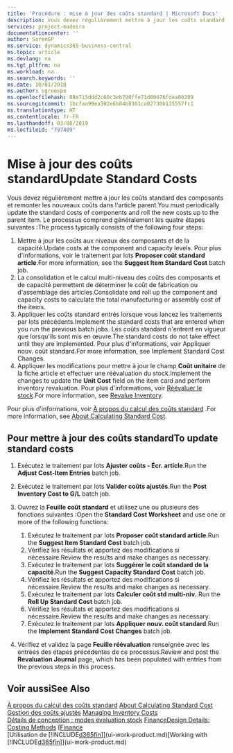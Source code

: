 ```yaml
---
title: 'Procédure : mise à jour des coûts standard | Microsoft Docs'
description: Vous devez régulièrement mettre à jour les coûts standard des composants et remonter les nouveaux coûts dans l'article parent.
services: project-madeira
documentationcenter: ''
author: SorenGP
ms.service: dynamics365-business-central
ms.topic: article
ms.devlang: na
ms.tgt_pltfrm: na
ms.workload: na
ms.search.keywords: ''
ms.date: 10/01/2018
ms.author: sgroespe
ms.openlocfilehash: 88e715ddd2c60c3eb780ffe71d80676fdea00209
ms.sourcegitcommit: 1bcfaa99ea302e6b84b8361ca02730b135557fc1
ms.translationtype: HT
ms.contentlocale: fr-FR
ms.lasthandoff: 03/08/2019
ms.locfileid: "797409"
---
```

# <a name="update-standard-costs"></a><span data-ttu-id="adc1d-103">Mise à jour des coûts standard</span><span class="sxs-lookup"><span data-stu-id="adc1d-103">Update Standard Costs</span></span>
<span data-ttu-id="adc1d-104">Vous devez régulièrement mettre à jour les coûts standard des composants et remonter les nouveaux coûts dans l'article parent.</span><span class="sxs-lookup"><span data-stu-id="adc1d-104">You must periodically update the standard costs of components and roll the new costs up to the parent item.</span></span> <span data-ttu-id="adc1d-105">Le processus comprend généralement les quatre étapes suivantes :</span><span class="sxs-lookup"><span data-stu-id="adc1d-105">The process typically consists of the following four steps:</span></span>  

1.  <span data-ttu-id="adc1d-106">Mettre à jour les coûts aux niveaux des composants et de la capacité.</span><span class="sxs-lookup"><span data-stu-id="adc1d-106">Update costs at the component and capacity levels.</span></span> <span data-ttu-id="adc1d-107">Pour plus d'informations, voir le traitement par lots **Proposer coût standard article**.</span><span class="sxs-lookup"><span data-stu-id="adc1d-107">For more information, see the **Suggest Item Standard Cost** batch job.</span></span>  
2.  <span data-ttu-id="adc1d-108">La consolidation et le calcul multi-niveau des coûts des composants et de capacité permettent de déterminer le coût de fabrication ou d'assemblage des articles.</span><span class="sxs-lookup"><span data-stu-id="adc1d-108">Consolidate and roll up the component and capacity costs to calculate the total manufacturing or assembly cost of the items.</span></span>  
3.  <span data-ttu-id="adc1d-109">Appliquer les coûts standard entrés lorsque vous lancez les traitements par lots précédents.</span><span class="sxs-lookup"><span data-stu-id="adc1d-109">Implement the standard costs that are entered when you run the previous batch jobs.</span></span> <span data-ttu-id="adc1d-110">Les coûts standard n'entrent en vigueur que lorsqu'ils sont mis en œuvre.</span><span class="sxs-lookup"><span data-stu-id="adc1d-110">The standard costs do not take effect until they are implemented.</span></span> <span data-ttu-id="adc1d-111">Pour plus d'informations, voir Appliquer nouv. coût standard.</span><span class="sxs-lookup"><span data-stu-id="adc1d-111">For more information, see Implement Standard Cost Changes.</span></span>  
4.  <span data-ttu-id="adc1d-112">Appliquer les modifications pour mettre à jour le champ **Coût unitaire** de la fiche article et effectuer une réévaluation du stock.</span><span class="sxs-lookup"><span data-stu-id="adc1d-112">Implement the changes to update the **Unit Cost** field on the item card and perform inventory revaluation.</span></span> <span data-ttu-id="adc1d-113">Pour plus d'informations, voir [Réévaluer le stock](inventory-how-revalue-inventory.md).</span><span class="sxs-lookup"><span data-stu-id="adc1d-113">For more information, see [Revalue Inventory](inventory-how-revalue-inventory.md).</span></span>  

<span data-ttu-id="adc1d-114">Pour plus d'informations, voir [À propos du calcul des coûts standard](finance-about-calculating-standard-cost.md) .</span><span class="sxs-lookup"><span data-stu-id="adc1d-114">For more information, see [About Calculating Standard Cost](finance-about-calculating-standard-cost.md).</span></span>  
## <a name="to-update-standard-costs"></a><span data-ttu-id="adc1d-115">Pour mettre à jour des coûts standard</span><span class="sxs-lookup"><span data-stu-id="adc1d-115">To update standard costs</span></span>  
1.  <span data-ttu-id="adc1d-116">Exécutez le traitement par lots **Ajuster coûts - Écr. article**.</span><span class="sxs-lookup"><span data-stu-id="adc1d-116">Run the **Adjust Cost-Item Entries** batch job.</span></span>  
2.  <span data-ttu-id="adc1d-117">Exécutez le traitement par lots **Valider coûts ajustés**.</span><span class="sxs-lookup"><span data-stu-id="adc1d-117">Run the **Post Inventory Cost to G/L** batch job.</span></span>  
3.  <span data-ttu-id="adc1d-118">Ouvrez la **Feuille coût standard** et utilisez une ou plusieurs des fonctions suivantes :</span><span class="sxs-lookup"><span data-stu-id="adc1d-118">Open the **Standard Cost Worksheet** and use one or more of the following functions:</span></span>  

    1.  <span data-ttu-id="adc1d-119">Exécutez le traitement par lots **Proposer coût standard article**.</span><span class="sxs-lookup"><span data-stu-id="adc1d-119">Run the **Suggest Item Standard Cost** batch job.</span></span>  
    2.  <span data-ttu-id="adc1d-120">Vérifiez les résultats et apportez des modifications si nécessaire.</span><span class="sxs-lookup"><span data-stu-id="adc1d-120">Review the results and make changes as necessary.</span></span>  
    3.  <span data-ttu-id="adc1d-121">Exécutez le traitement par lots **Suggérer le coût standard de la capacité**.</span><span class="sxs-lookup"><span data-stu-id="adc1d-121">Run the **Suggest Capacity Standard Cost** batch job.</span></span>  
    4.  <span data-ttu-id="adc1d-122">Vérifiez les résultats et apportez des modifications si nécessaire.</span><span class="sxs-lookup"><span data-stu-id="adc1d-122">Review the results and make changes as necessary.</span></span>
    5. <span data-ttu-id="adc1d-123">Exécutez le traitement par lots **Calculer coût std multi-niv.**.</span><span class="sxs-lookup"><span data-stu-id="adc1d-123">Run the **Roll Up Standard Cost** batch job.</span></span>
    6.  <span data-ttu-id="adc1d-124">Vérifiez les résultats et apportez des modifications si nécessaire.</span><span class="sxs-lookup"><span data-stu-id="adc1d-124">Review the results and make changes as necessary.</span></span>
    7.  <span data-ttu-id="adc1d-125">Exécutez le traitement par lots **Appliquer nouv. coût standard**.</span><span class="sxs-lookup"><span data-stu-id="adc1d-125">Run the **Implement Standard Cost Changes** batch job.</span></span>  
4.  <span data-ttu-id="adc1d-126">Vérifiez et validez la page **Feuille réévaluation** renseignée avec les entrées des étapes précédentes de ce processus.</span><span class="sxs-lookup"><span data-stu-id="adc1d-126">Review and post the **Revaluation Journal** page, which has been populated with entries from the previous steps in this process.</span></span>  

## <a name="see-also"></a><span data-ttu-id="adc1d-127">Voir aussi</span><span class="sxs-lookup"><span data-stu-id="adc1d-127">See Also</span></span>  
 <span data-ttu-id="adc1d-128">[À propos du calcul des coûts standard](finance-about-calculating-standard-cost.md) </span><span class="sxs-lookup"><span data-stu-id="adc1d-128">[About Calculating Standard Cost](finance-about-calculating-standard-cost.md) </span></span>  
 <span data-ttu-id="adc1d-129">[Gestion des coûts ajustés](finance-manage-inventory-costs.md) </span><span class="sxs-lookup"><span data-stu-id="adc1d-129">[Managing Inventory Costs](finance-manage-inventory-costs.md) </span></span>  
 <span data-ttu-id="adc1d-130">[Détails de conception : modes évaluation stock](design-details-costing-methods.md) [Finance](finance.md)</span><span class="sxs-lookup"><span data-stu-id="adc1d-130">[Design Details: Costing Methods](design-details-costing-methods.md) [[Finance](finance.md)</span></span>  
 <span data-ttu-id="adc1d-131">[Utilisation de [!INCLUDE[d365fin](includes/d365fin_md.md)]](ui-work-product.md)</span><span class="sxs-lookup"><span data-stu-id="adc1d-131">[Working with [!INCLUDE[d365fin](includes/d365fin_md.md)]](ui-work-product.md)</span></span>  

